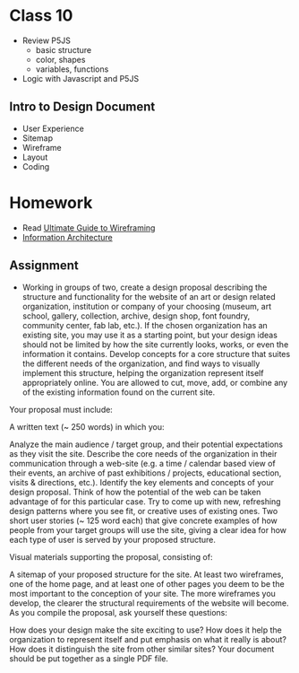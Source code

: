 # Class 10

* Review P5JS
	* basic structure
	* color, shapes
	* variables, functions
* Logic with Javascript and P5JS


## Intro to Design Document
* User Experience
* Sitemap
* Wireframe
* Layout
* Coding

# Homework

* Read [Ultimate Guide to Wireframing](https://www.webpagefx.com/blog/web-design/website-wireframing/)
* [Information Architecture](https://www.wired.com/2010/02/Information_Architecture_Tutorial/)

## Assignment

* Working in groups of two, create a design proposal describing the structure and functionality for the website of an art or design related organization, institution or company of your choosing (museum, art school, gallery, collection, archive, design shop, font foundry, community center, fab lab, etc.). If the chosen organization has an existing site, you may use it as a starting point, but your design ideas should not be limited by how the site currently looks, works, or even the information it contains. Develop concepts for a core structure that suites the different needs of the organization, and find ways to visually implement this structure, helping the organization represent itself appropriately online. You are allowed to cut, move, add, or combine any of the existing information found on the current site.

Your proposal must include:

A written text (~ 250 words) in which you:

Analyze the main audience / target group, and their potential expectations as they visit the site.
Describe the core needs of the organization in their communication through a web-site (e.g. a time / calendar based view of their events, an archive of past exhibitions / projects, educational section, visits & directions, etc.).
Identify the key elements and concepts of your design proposal. Think of how the potential of the web can be taken advantage of for this particular case. Try to come up with new, refreshing design patterns where you see fit, or creative uses of existing ones.
Two short user stories (~ 125 word each) that give concrete examples of how people from your target groups will use the site, giving a clear idea for how each type of user is served by your proposed structure.

Visual materials supporting the proposal, consisting of:

A sitemap of your proposed structure for the site.
At least two wireframes, one of the home page, and at least one of other pages you deem to be the most important to the conception of your site. The more wireframes you develop, the clearer the structural requirements of the website will become.
As you compile the proposal, ask yourself these questions:

How does your design make the site exciting to use?
How does it help the organization to represent itself and put emphasis on what it really is about?
How does it distinguish the site from other similar sites?
Your document should be put together as a single PDF file.

